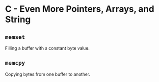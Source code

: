 # C - Even More Pointers, Arrays, and String

## `memset`
Filling a buffer with a constant byte value.

## `memcpy`
Copying bytes from one buffer to another.
